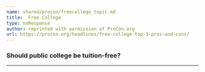 ```yaml
---
name: shared/procon/freecollege_topic.md
title:  Free College 
type: noResponse
author: reprinted with permission of ProCon.org
url: https://procon.org/headlines/free-college-top-3-pros-and-cons/ 
---
```


###  Should public college be tuition-free?

---


